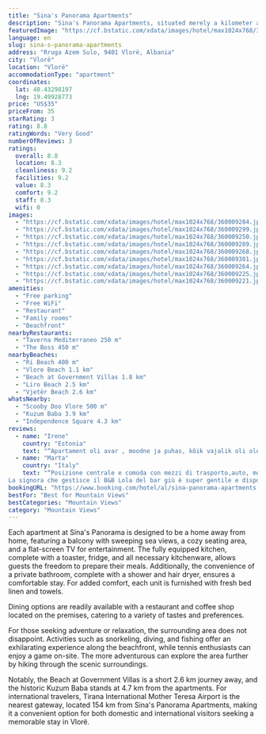 ```yaml
---
title: "Sina's Panorama Apartments"
description: "Sina's Panorama Apartments, situated merely a kilometer away from the pristine Ri Beach in Vlorë, emerges as a top choice for travelers after its recent renovation."
featuredImage: "https://cf.bstatic.com/xdata/images/hotel/max1024x768/360009284.jpg?k=e6602a22f58218b5bb447def32392cd66cbe16a44a3a659ae181cd4ae026d204&o=&hp=1"
language: en
slug: sina-s-panorama-apartments
address: "Rruga Azem Sulo, 9401 Vlorë, Albania"
city: "Vlorë"
location: "Vlorë"
accommodationType: "apartment"
coordinates:
  lat: 40.43298197
  lng: 19.49928773
price: "US$35"
priceFrom: 35
starRating: 3
rating: 8.8
ratingWords: "Very Good"
numberOfReviews: 3
ratings:
  overall: 8.8
  location: 8.3
  cleanliness: 9.2
  facilities: 9.2
  value: 8.3
  comfort: 9.2
  staff: 8.3
  wifi: 0
images:
  - "https://cf.bstatic.com/xdata/images/hotel/max1024x768/360009284.jpg?k=e6602a22f58218b5bb447def32392cd66cbe16a44a3a659ae181cd4ae026d204&o=&hp=1"
  - "https://cf.bstatic.com/xdata/images/hotel/max1024x768/360009299.jpg?k=ea67558125760be788ea48739ddcfc77b7197d8f9d565f2c4bad044d997c4f33&o=&hp=1"
  - "https://cf.bstatic.com/xdata/images/hotel/max1024x768/360009250.jpg?k=0fa659ec51411713e257d383a3954bc2409e990c630a52f0e8ae6c70b3a7a552&o=&hp=1"
  - "https://cf.bstatic.com/xdata/images/hotel/max1024x768/360009289.jpg?k=aeea902524aada58e42ce7399160747cf6871c41069b81e71548db292738a0fa&o=&hp=1"
  - "https://cf.bstatic.com/xdata/images/hotel/max1024x768/360009268.jpg?k=5cdda71bf718bd5513b6c987db0f33747d5586531a8bb50ad0a724c0eb186e0c&o=&hp=1"
  - "https://cf.bstatic.com/xdata/images/hotel/max1024x768/360009301.jpg?k=0db76045cf242a41768a74bb1189512de94ab21f16d9fe6e18931b9ecd9c1247&o=&hp=1"
  - "https://cf.bstatic.com/xdata/images/hotel/max1024x768/360009264.jpg?k=f31d84553e5aac9f72be72fd9d1e05df32fa65e8fddf362959b7f0ff8f874dff&o=&hp=1"
  - "https://cf.bstatic.com/xdata/images/hotel/max1024x768/360009225.jpg?k=11b4d44e1b6a6bcf843ca967d194848313834414558ffdb034e17469a58a4202&o=&hp=1"
  - "https://cf.bstatic.com/xdata/images/hotel/max1024x768/360009221.jpg?k=dc46c1b9ba8c530a2979fcf0c88a646c1add9cad8a3e16016bd22aa344ef1a14&o=&hp=1"
amenities:
  - "Free parking"
  - "Free WiFi"
  - "Restaurant"
  - "Family rooms"
  - "Beachfront"
nearbyRestaurants:
  - "Taverna Mediterraneo 250 m"
  - "The Boss 450 m"
nearbyBeaches:
  - "Ri Beach 400 m"
  - "Vlore Beach 1.1 km"
  - "Beach at Government Villas 1.8 km"
  - "Liro Beach 2.5 km"
  - "Vjetër Beach 2.6 km"
whatsNearby:
  - "Scooby Doo Vlore 500 m"
  - "Kuzum Baba 3.9 km"
  - "Independence Square 4.3 km"
reviews:
  - name: "Irene"
    country: "Estonia"
    text: "“Apartament oli avar , moodne ja puhas, kõik vajalik oli olemas”"
  - name: "Marta"
    country: "Italy"
    text: "“Posizione centrale e comoda con mezzi di trasporto,auto, moto ecc.. altrimenti un po’ di trekking urbano 😂.
La signora che gestisce il B&B Lola del bar giù è super gentile e disponibile ci siamo molto affezionati a lei. Casa pulita e...”"
bookingURL: "https://www.booking.com/hotel/al/sina-panorama-apartments.en-gb.html?aid=8035640"
bestFor: "Best for Mountain Views"
bestCategories: "Mountain Views"
category: "Mountain Views"
---
```


Each apartment at Sina's Panorama is designed to be a home away from home, featuring a balcony with sweeping sea views, a cozy seating area, and a flat-screen TV for entertainment. The fully equipped kitchen, complete with a toaster, fridge, and all necessary kitchenware, allows guests the freedom to prepare their meals. Additionally, the convenience of a private bathroom, complete with a shower and hair dryer, ensures a comfortable stay. For added comfort, each unit is furnished with fresh bed linen and towels.

Dining options are readily available with a restaurant and coffee shop located on the premises, catering to a variety of tastes and preferences.

For those seeking adventure or relaxation, the surrounding area does not disappoint. Activities such as snorkeling, diving, and fishing offer an exhilarating experience along the beachfront, while tennis enthusiasts can enjoy a game on-site. The more adventurous can explore the area further by hiking through the scenic surroundings.

Notably, the Beach at Government Villas is a short 2.6 km journey away, and the historic Kuzum Baba stands at 4.7 km from the apartments. For international travelers, Tirana International Mother Teresa Airport is the nearest gateway, located 154 km from Sina's Panorama Apartments, making it a convenient option for both domestic and international visitors seeking a memorable stay in Vlorë.
